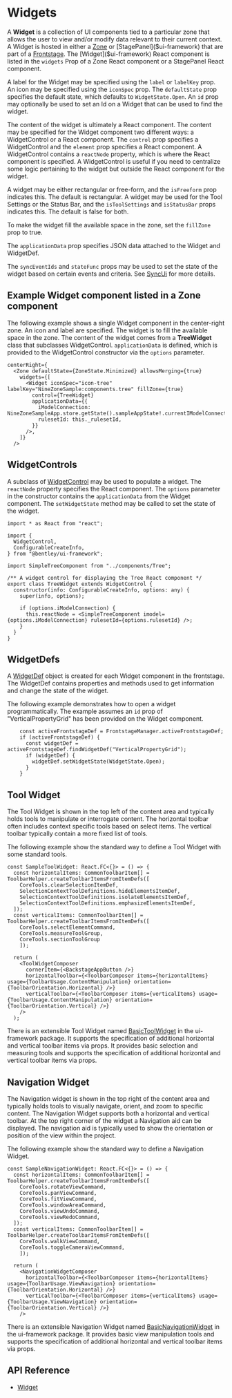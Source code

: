 # Widgets

A **Widget** is a collection of UI components tied to a particular zone that allows the user to view and/or modify data relevant to their current context.
A Widget is hosted in either a [Zone]($ui-framework) or [StagePanel]($ui-framework) that are part of a [Frontstage]($ui-framework).
The [Widget]($ui-framework) React component is listed in the `widgets` Prop of a Zone React component or a StagePanel React component.

A label for the Widget may be specified using the `label` or `labelKey` prop.
An icon may be specified using the `iconSpec` prop.
The `defaultState` prop specifies the default state, which defaults to `WidgetState.Open`.
An `id` prop may optionally be used to set an Id on a Widget that can be used to find the widget.

The content of the widget is ultimately a React component.
The content may be specified for the Widget component two different ways: a WidgetControl or a React component.
The `control` prop specifies a WidgetControl and the `element` prop specifies a React component.
A WidgetControl contains a `reactNode` property, which is where the React component is specified.
A WidgetControl is useful if you need to centralize some logic pertaining to the widget but outside the React component for the widget.

A widget may be either rectangular or free-form, and the `isFreeform` prop indicates this. The default is rectangular.
A widget may be used for the Tool Settings or the Status Bar, and the `isToolSettings` and `isStatusBar` props indicates this. The default is false for both.

To make the widget fill the available space in the zone, set the `fillZone` prop to true.

The `applicationData` prop specifies JSON data attached to the Widget and WidgetDef.

The `syncEventIds` and `stateFunc` props may be used to set the state of the widget based on certain events and criteria. See [SyncUi](./SyncUi.md) for more details.

## Example Widget component listed in a Zone component

The following example shows a single Widget component in the center-right zone.
An icon and label are specified.
The widget is to fill the available space in the zone.
The content of the widget comes from a **TreeWidget** class that subclasses WidgetControl.
`applicationData` is defined, which is provided to the WidgetControl constructor via the `options` parameter.

```tsx
centerRight={
  <Zone defaultState={ZoneState.Minimized} allowsMerging={true}
    widgets={[
      <Widget iconSpec="icon-tree" labelKey="NineZoneSample:components.tree" fillZone={true}
        control={TreeWidget}
        applicationData={{
          iModelConnection: NineZoneSampleApp.store.getState().sampleAppState!.currentIModelConnection,
          rulesetId: this._rulesetId,
        }}
      />,
    ]}
  />
```

## WidgetControls

A subclass of [WidgetControl]($ui-framework) may be used to populate a widget. The `reactNode` property specifies the React component.
The `options` parameter in the constructor contains the `applicationData` from the Widget component.
The `setWidgetState` method may be called to set the state of the widget.

```tsx
import * as React from "react";

import {
  WidgetControl,
  ConfigurableCreateInfo,
} from "@bentley/ui-framework";

import SimpleTreeComponent from "../components/Tree";

/** A widget control for displaying the Tree React component */
export class TreeWidget extends WidgetControl {
  constructor(info: ConfigurableCreateInfo, options: any) {
    super(info, options);

    if (options.iModelConnection) {
      this.reactNode = <SimpleTreeComponent imodel={options.iModelConnection} rulesetId={options.rulesetId} />;
    }
  }
}
```

## WidgetDefs

A [WidgetDef]($ui-framework) object is created for each Widget component in the frontstage. The WidgetDef contains properties and methods used to get information and change the state of the widget.

The following example demonstrates how to open a widget programmatically. The example assumes an `id` prop of "VerticalPropertyGrid" has been provided on the Widget component.

```TS
    const activeFrontstageDef = FrontstageManager.activeFrontstageDef;
    if (activeFrontstageDef) {
      const widgetDef = activeFrontstageDef.findWidgetDef("VerticalPropertyGrid");
      if (widgetDef) {
        widgetDef.setWidgetState(WidgetState.Open);
      }
    }
```

## Tool Widget

The Tool Widget is shown in the top left of the content area and typically holds tools to manipulate or interrogate content. The horizontal toolbar often includes context specific tools based on select items. The vertical toolbar typically contain a more fixed list of tools.

The following example show the standard way to define a Tool Widget with some standard tools.

```tsx
const SampleToolWidget: React.FC<{}> = () => {
  const horizontalItems: CommonToolbarItem[] = ToolbarHelper.createToolbarItemsFromItemDefs([
    CoreTools.clearSelectionItemDef,
    SelectionContextToolDefinitions.hideElementsItemDef,
    SelectionContextToolDefinitions.isolateElementsItemDef,
    SelectionContextToolDefinitions.emphasizeElementsItemDef,
  ]);
  const verticalItems: CommonToolbarItem[] = ToolbarHelper.createToolbarItemsFromItemDefs([
    CoreTools.selectElementCommand,
    CoreTools.measureToolGroup,
    CoreTools.sectionToolGroup
    ]);

  return (
    <ToolWidgetComposer
      cornerItem={<BackstageAppButton />}
      horizontalToolbar={<ToolbarComposer items={horizontalItems} usage={ToolbarUsage.ContentManipulation} orientation={ToolbarOrientation.Horizontal} />}
      verticalToolbar={<ToolbarComposer items={verticalItems} usage={ToolbarUsage.ContentManipulation} orientation={ToolbarOrientation.Vertical} />}
    />
  );
  ```

There is an extensible Tool Widget named [BasicToolWidget]($ui-framework) in the ui-framework package. It supports the specification of additional horizontal and vertical toolbar items via props. It provides basic selection and measuring tools and supports the specification of additional horizontal and vertical toolbar items via props.

## Navigation Widget

The Navigation widget is shown in the top right of the content area and typically holds tools to visually navigate, orient, and zoom to specific content. The Navigation Widget supports both a horizontal and vertical toolbar. At the top right corner of the widget a Navigation aid can be displayed. The navigation aid is typically used to show the orientation or position of the view within the project.

The following example show the standard way to define a Navigation Widget.

```tsx
const SampleNavigationWidget: React.FC<{}> = () => {
  const horizontalItems: CommonToolbarItem[] = ToolbarHelper.createToolbarItemsFromItemDefs([
    CoreTools.rotateViewCommand,
    CoreTools.panViewCommand,
    CoreTools.fitViewCommand,
    CoreTools.windowAreaCommand,
    CoreTools.viewUndoCommand,
    CoreTools.viewRedoCommand,
  ]);
  const verticalItems: CommonToolbarItem[] = ToolbarHelper.createToolbarItemsFromItemDefs([
    CoreTools.walkViewCommand,
    CoreTools.toggleCameraViewCommand,
    ]);

  return (
    <NavigationWidgetComposer
      horizontalToolbar={<ToolbarComposer items={horizontalItems} usage={ToolbarUsage.ViewNavigation} orientation={ToolbarOrientation.Horizontal} />}
      verticalToolbar={<ToolbarComposer items={verticalItems} usage={ToolbarUsage.ViewNavigation} orientation={ToolbarOrientation.Vertical} />}
    />
  ```

There is an extensible Navigation Widget named [BasicNavigationWidget]($ui-framework) in the ui-framework package. It provides basic view manipulation tools and supports the specification of additional horizontal and vertical toolbar items via props.

## API Reference

* [Widget]($ui-framework:Widget)
